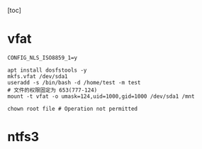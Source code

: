 [toc]

# vfat

```shell
CONFIG_NLS_ISO8859_1=y

apt install dosfstools -y
mkfs.vfat /dev/sda1
useradd -s /bin/bash -d /home/test -m test
# 文件的权限固定为 653(777-124)
mount -t vfat -o umask=124,uid=1000,gid=1000 /dev/sda1 /mnt

chown root file # Operation not permitted
```

# ntfs3

```shell

```

